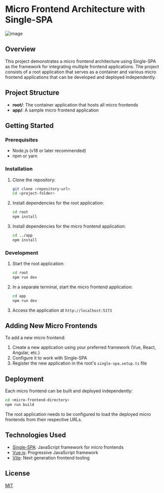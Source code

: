 # Micro Frontend Architecture with Single-SPA

![image](https://github.com/user-attachments/assets/7ef3a5b7-d838-4c49-8fa2-01e711805084)

## Overview

This project demonstrates a micro frontend architecture using Single-SPA as the framework for integrating multiple frontend applications. The project consists of a root application that serves as a container and various micro frontend applications that can be developed and deployed independently.

## Project Structure

- **root/**: The container application that hosts all micro frontends
- **app/**: A sample micro frontend application

## Getting Started

### Prerequisites

- Node.js (v18 or later recommended)
- npm or yarn

### Installation

1. Clone the repository:
   ```bash
   git clone <repository-url>
   cd <project-folder>
   ```

2. Install dependencies for the root application:
   ```bash
   cd root
   npm install
   ```

3. Install dependencies for the micro frontend application:
   ```bash
   cd ../app
   npm install
   ```

### Development

1. Start the root application:
   ```bash
   cd root
   npm run dev
   ```

2. In a separate terminal, start the micro frontend application:
   ```bash
   cd app
   npm run dev
   ```

3. Access the application at `http://localhost:5173`

## Adding New Micro Frontends

To add a new micro frontend:

1. Create a new application using your preferred framework (Vue, React, Angular, etc.)
2. Configure it to work with Single-SPA
3. Register the new application in the root's `single-spa.setup.ts` file

## Deployment

Each micro frontend can be built and deployed independently:

```bash
cd <micro-frontend-directory>
npm run build
```


The root application needs to be configured to load the deployed micro frontends from their respective URLs.

## Technologies Used

- [Single-SPA](https://single-spa.js.org/): JavaScript framework for micro frontends
- [Vue.js](https://vuejs.org/): Progressive JavaScript framework
- [Vite](https://vitejs.dev/): Next generation frontend tooling

## License

[MIT](LICENSE)

